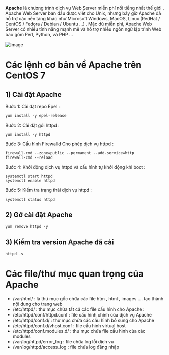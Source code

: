 **Apache** là chương trình dịch vụ Web Server miễn phí nổi tiếng nhất thế giới . Apache Web Server ban đầu được viết cho Unix, nhưng bây giờ Apache đã hỗ trợ các nền tảng khác như Microsoft Windows, MacOS, Linux (RedHat / CentOS / Fedora / Debian / Ubuntu …) . Mặc dù miễn phí, Apache Web Server có nhiều tính năng mạnh mẽ và hỗ trợ nhiều ngôn ngữ lập trình Web bao gồm Perl, Python, và PHP …

![image](https://user-images.githubusercontent.com/111716161/187828751-2bec8d09-bdf8-4e45-963b-7edbe7f321d1.png)

# Các lệnh cơ bản về Apache trên CentOS 7
## 1) Cài đặt Apache
Bước 1: Cài đặt repo Epel :
```
yum install -y epel-release
```

Bước 2: Cài đặt gói httpd :
```
yum install -y httpd
```
Bước 3: Cấu hình Firewalld Cho phép dịch vụ httpd  :
```
firewall-cmd --zone=public --permanent --add-service=http
firewall-cmd --reload
```
Bước 4: Khởi động dịch vụ httpd và cấu hình tự khởi động khi boot  :
```
systemctl start httpd
systemctl enable httpd
```
Bước 5: Kiểm tra trạng thái dịch vụ httpd :
```
systemctl status httpd
```

## 2) Gỡ cài đặt Apache
```
yum remove httpd -y
```
## 3) Kiểm tra version Apache đã cài
```
httpd -v
```

# Các file/thư mục quan trọng của Apache
- /var/html/ : là thư mục gốc chứa các file htm , html , images …. tạo thành nội dung cho trang web
- /etc/httpd/ : thư mục chứa tất cả các file cấu hình cho Apache :
- /etc/httpd/conf/httpd.conf : file cấu hình chính của dịch vụ Apache
- /etc/httpd/conf.d/ : thư mục chứa các cấu hình bổ sung cho Apache
- /etc/httpd/conf.d/vhost.conf : file cấu hình virtual host
- /etc/httpd/conf.modules.d/ : thư mục chứa file cấu hình của các modules
- /var/log/httpd/error_log : file chứa log lỗi dịch vụ
- /var/log/httpd/access_log : file chứa log đăng nhập
